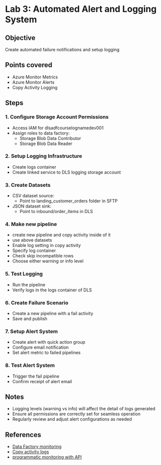 # Lab 3: Automated Alert and Logging System

## Objective
Create automated failure notifications and setup logging

## Points covered
- Azure Monitor Metrics
- Azure Monitor Alerts
- Copy Activity Logging

## Steps

### 1. Configure Storage Account Permissions
- Access IAM for dlsadfcourselognamedev001
- Assign roles to data factory:
  - Storage Blob Data Contributor
  - Storage Blob Data Reader

### 2. Setup Logging Infrastructure
- Create logs container
- Create linked service to DLS logging storage account

### 3. Create Datasets
- CSV dataset source: 
  - Point to landing_customer_orders folder in SFTP
- JSON dataset sink:
  - Point to inbound/order_items in DLS

### 4. Make new pipeline
- create new pipeline and copy activity inside of it
- use above datasets
- Enable log setting in copy activity
- Specify log container
- Check skip incompatible rows
- Choose either warning or info level

### 5. Test Logging
- Run the pipeline
- Verify logs in the logs container of DLS

### 6. Create Failure Scenario
- Create a new pipeline with a fail activity
- Save and publish

### 7. Setup Alert System
- Create alert with quick action group
- Configure email notification
- Set alert metric to failed pipelines

### 8. Test Alert System
- Trigger the fail pipeline
- Confirm receipt of alert email

## Notes
- Logging levels (warning vs info) will affect the detail of logs generated
- Ensure all permissions are correctly set for seamless operation
- Regularly review and adjust alert configurations as needed

## References
- [Data Factory monitoring](https://learn.microsoft.com/en-us/azure/data-factory/monitor-data-factory)
- [Copy activity logs](https://learn.microsoft.com/en-us/azure/data-factory/copy-activity-log?tabs=data-factory)
- [programmatic monitoring with API](https://learn.microsoft.com/en-us/azure/data-factory/monitor-programmatically)
